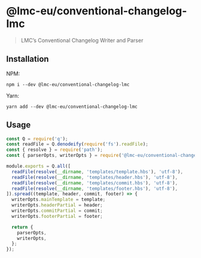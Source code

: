 # @lmc-eu/conventional-changelog-lmc

> LMC’s Conventional Changelog Writer and Parser

## Installation

NPM:

```
npm i --dev @lmc-eu/conventional-changelog-lmc
```

Yarn:

```
yarn add --dev @lmc-eu/conventional-changelog-lmc
```

## Usage

```js
const Q = require('q');
const readFile = Q.denodeify(require('fs').readFile);
const { resolve } = require('path');
const { parserOpts, writerOpts } = require('@lmc-eu/conventional-changelog-lmc');

module.exports = Q.all([
  readFile(resolve(__dirname, 'templates/template.hbs'), 'utf-8'),
  readFile(resolve(__dirname, 'templates/header.hbs'), 'utf-8'),
  readFile(resolve(__dirname, 'templates/commit.hbs'), 'utf-8'),
  readFile(resolve(__dirname, 'templates/footer.hbs'), 'utf-8'),
]).spread((template, header, commit, footer) => {
  writerOpts.mainTemplate = template;
  writerOpts.headerPartial = header;
  writerOpts.commitPartial = commit;
  writerOpts.footerPartial = footer;

  return {
    parserOpts,
    writerOpts,
  };
});
```
